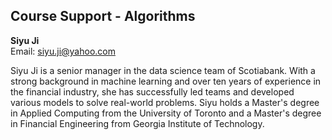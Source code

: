 ## Course Support - Algorithms

**Siyu Ji**  
Email: siyu.ji@yahoo.com  

Siyu Ji is a senior manager in the data science team of Scotiabank. With a strong background in machine learning and over ten years of experience in the financial industry, she has successfully led teams and developed various models to solve real-world problems. Siyu holds a Master's degree in Applied Computing from the University of Toronto and a Master's degree in Financial Engineering from Georgia Institute of Technology.

